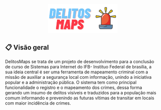 <p align="center">
  <img src="delitosmaps-logoo.png" width="227" alt="Logo DelitosMaps" />
</p>

## 📋 Visão geral
DelitosMaps se trata de um projeto de desenvolvimento para a conclusão de curso de Sistemas para Internet do IFB- Instituo Federal de brasília, a sua ideia central é ser uma ferramenta  de mapeamento criminal com a missão de auxiliar a segurança local com informação, unindo a iniciativa popular e a administração pública.
O sistema tem como principal funcionalidade o registro e o mapeamento dos crimes, dessa forma gerando um insumo de delitos visíveis e traduzidos para a população mais comum informando e prevenindo as futuras vítimas de transitar em locais com maior incidência de crimes.

